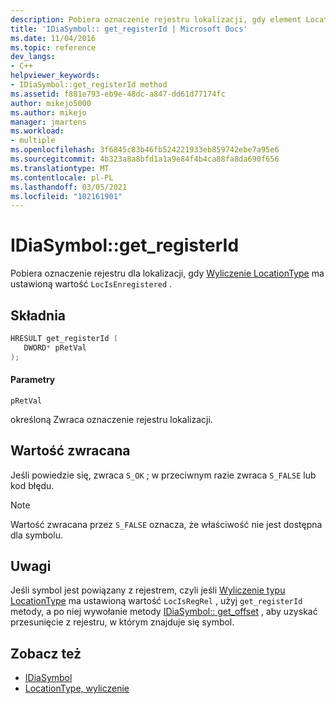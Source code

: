 ```yaml
---
description: Pobiera oznaczenie rejestru lokalizacji, gdy element LocationType Enumeration ma wartość LocIsEnregistered '.
title: 'IDiaSymbol:: get_registerId | Microsoft Docs'
ms.date: 11/04/2016
ms.topic: reference
dev_langs:
- C++
helpviewer_keywords:
- IDiaSymbol::get_registerId method
ms.assetid: f881e793-eb9e-48dc-a847-dd61d77174fc
author: mikejo5000
ms.author: mikejo
manager: jmartens
ms.workload:
- multiple
ms.openlocfilehash: 3f6845c83b46fb524221933eb859742ebe7a95e6
ms.sourcegitcommit: 4b323a8a8bfd1a1a9e84f4b4ca88fa8da690f656
ms.translationtype: MT
ms.contentlocale: pl-PL
ms.lasthandoff: 03/05/2021
ms.locfileid: "102161901"
---
```

# <a name="idiasymbolget_registerid"></a>IDiaSymbol::get_registerId
Pobiera oznaczenie rejestru dla lokalizacji, gdy [Wyliczenie LocationType](../../debugger/debug-interface-access/locationtype.md) ma ustawioną wartość `LocIsEnregistered` .

## <a name="syntax"></a>Składnia

```C++
HRESULT get_registerId ( 
   DWORD* pRetVal
);
```

#### <a name="parameters"></a>Parametry
 `pRetVal`

określoną Zwraca oznaczenie rejestru lokalizacji.

## <a name="return-value"></a>Wartość zwracana
 Jeśli powiedzie się, zwraca `S_OK` ; w przeciwnym razie zwraca `S_FALSE` lub kod błędu.

> [!NOTE]
> Wartość zwracana przez `S_FALSE` oznacza, że właściwość nie jest dostępna dla symbolu.

## <a name="remarks"></a>Uwagi
 Jeśli symbol jest powiązany z rejestrem, czyli jeśli [Wyliczenie typu LocationType](../../debugger/debug-interface-access/locationtype.md) ma ustawioną wartość `LocIsRegRel` , użyj `get_registerId` metody, a po niej wywołanie metody [IDiaSymbol:: get_offset](../../debugger/debug-interface-access/idiasymbol-get-offset.md) , aby uzyskać przesunięcie z rejestru, w którym znajduje się symbol.

## <a name="see-also"></a>Zobacz też
- [IDiaSymbol](../../debugger/debug-interface-access/idiasymbol.md)
- [LocationType, wyliczenie](../../debugger/debug-interface-access/locationtype.md)
